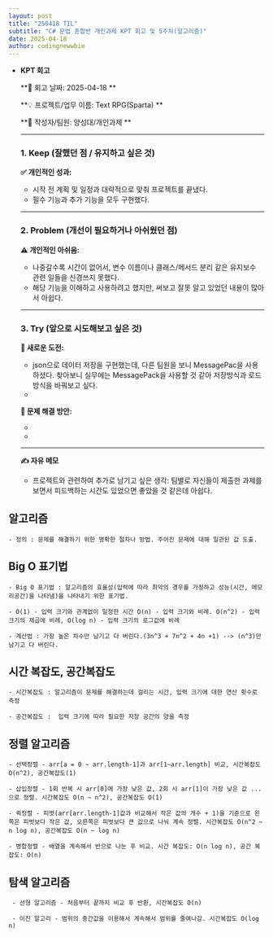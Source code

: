 ```yaml
---
layout: post
title: "250418 TIL"
subtitle: "C# 문법 종합반 개인과제 KPT 회고 및 5주차(알고리즘)"
date: 2025-04-18
author: codingnewwbie
---
```


- **KPT 회고**
    
    **📅 회고 날짜: 2025-04-18 **
    
    **💡 프로젝트/업무 이름: Text RPG(Sparta) **
    
    **👥 작성자/팀원: 양성대/개인과제 **
    
    ---
    
    ### **1. Keep (잘했던 점 / 유지하고 싶은 것)**
    
    **✅ 개인적인 성과:**
    
    - 시작 전 계획 및 일정과 대략적으로 맞춰 프로젝트를 끝냈다. 
    - 필수 기능과 추가 기능을 모두 구현했다.
    
    ---
    
    ### **2. Problem (개선이 필요하거나 아쉬웠던 점)**
    
    **⚠️ 개인적인 아쉬움:**
    
    - 나중갈수록 시간이 없어서, 변수 이름이나 클래스/메서드 분리 같은 유지보수 관련 일들을 신경쓰지 못했다. 
    - 해당 기능을 이해하고 사용하려고 했지만, 써보고 잘못 알고 있었던 내용이 많아서 아쉽다. 

    ---
    
    ### **3. Try (앞으로 시도해보고 싶은 것)**
    
    **🌟 새로운 도전:**
    
    - json으로 데이터 저장을 구현했는데, 다른 팀원을 보니 MessagePac을 사용하셨다. 찾아보니 실무에는 MessagePack을 사용할 것 같아 저장방식과 로드방식을 바꿔보고 싶다.
    - 
    
    **🌟 문제 해결 방안:**
    
    - 
    - 
    
    ---
    
    **✍️ 자유 메모**
    
    - 프로젝트와 관련하여 추가로 남기고 싶은 생각: 팀별로 자신들이 제출한 과제를 보면서 피드백하는 시간도 있었으면 좋았을 것 같은데 아쉽다. 
 

## 알고리즘
    - 정의 : 문제를 해결하기 위한 명확한 절차나 방법. 주어진 문제에 대해 일관된 값 도출.


## Big O 표기법
    - Big O 표기법 : 알고리즘의 효율성(입력에 따라 최악의 경우를 가정하고 성능(시간, 메모리공간)을 나타냄)을 나타내기 위한 표기법. 
    
    - O(1) - 입력 크기와 관계없이 일정한 시간 O(n) - 입력 크기와 비례. O(n^2) - 입력 크기의 제곱에 비례, O(log n) - 입력 크기의 로그값에 비례
    
    - 계산법 : 가장 높은 차수만 남기고 다 버린다.(3n^3 + 7n^2 + 4n +1) --> (n^3)만 남기고 다 버린다.


## 시간 복잡도, 공간복잡도
    - 시간복잡도 : 알고리즘이 문제를 해결하는데 걸리는 시간, 입력 크기에 대한 연산 횟수로 측정
    
    - 공간복잡도 :  입력 크기에 따라 필요한 저장 공간의 양을 측정


## 정렬 알고리즘
    - 선택정렬 - arr[a = 0 ~ arr.length-1]과 arr[1~arr.length] 비교, 시간복잡도 O(n^2), 공간복잡도(1)
    
    - 삽입정렬 - 1회 반복 시 arr[0]에 가장 낮은 값, 2회 시 arr[1]이 가장 낮은 값 ...으로 정렬. 시간복잡도 O(n ~ n^2), 공간복잡도 O(1)
    
    - 퀵정렬 - 피벗(arr[arr.length-1]값과 비교해서 작은 값의 개수 + 1)을 기준으로 왼쪽은 피벗보다 작은 값, 오른쪽은 피벗보다 큰 값으로 나눠 계속 정렬. 시간복잡도 O(n^2 ~ n log n), 공간복잡도 O(n ~ log n)
    
    - 병합정렬 - 배열을 계속해서 반으로 나눈 후 비교. 시간 복잡도: O(n log n), 공간 복잡도: O(n)

    
## 탐색 알고리즘
     - 선형 알고리즘 - 처음부터 끝까지 비교 후 반환, 시간복잡도 O(n) 
     
     - 이진 알고리 - 범위의 중간값을 이용해서 계속해서 범위를 줄여나감. 시간복잡도 O(log n)
